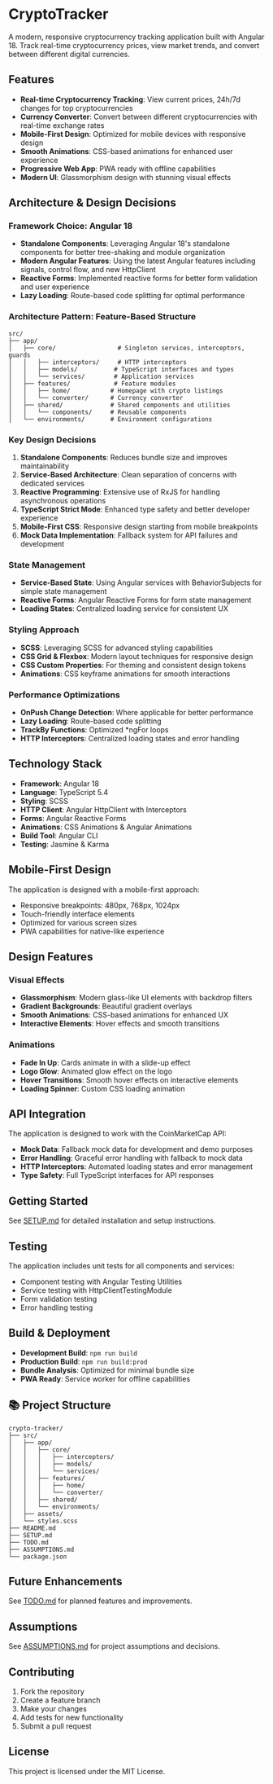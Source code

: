 # CryptoTracker

A modern, responsive cryptocurrency tracking application built with Angular 18. Track real-time cryptocurrency prices, view market trends, and convert between different digital currencies.

## Features

- **Real-time Cryptocurrency Tracking**: View current prices, 24h/7d changes for top cryptocurrencies
- **Currency Converter**: Convert between different cryptocurrencies with real-time exchange rates
- **Mobile-First Design**: Optimized for mobile devices with responsive design
- **Smooth Animations**: CSS-based animations for enhanced user experience
- **Progressive Web App**: PWA ready with offline capabilities
- **Modern UI**: Glassmorphism design with stunning visual effects

##  Architecture & Design Decisions

### Framework Choice: Angular 18
- **Standalone Components**: Leveraging Angular 18's standalone components for better tree-shaking and module organization
- **Modern Angular Features**: Using the latest Angular features including signals, control flow, and new HttpClient
- **Reactive Forms**: Implemented reactive forms for better form validation and user experience
- **Lazy Loading**: Route-based code splitting for optimal performance

### Architecture Pattern: Feature-Based Structure
```
src/
├── app/
│   ├── core/                 # Singleton services, interceptors, guards
│   │   ├── interceptors/     # HTTP interceptors
│   │   ├── models/          # TypeScript interfaces and types
│   │   └── services/        # Application services
│   ├── features/            # Feature modules
│   │   ├── home/           # Homepage with crypto listings
│   │   └── converter/      # Currency converter
│   ├── shared/             # Shared components and utilities
│   │   └── components/     # Reusable components
│   └── environments/       # Environment configurations
```

### Key Design Decisions

1. **Standalone Components**: Reduces bundle size and improves maintainability
2. **Service-Based Architecture**: Clean separation of concerns with dedicated services
3. **Reactive Programming**: Extensive use of RxJS for handling asynchronous operations
4. **TypeScript Strict Mode**: Enhanced type safety and better developer experience
5. **Mobile-First CSS**: Responsive design starting from mobile breakpoints
6. **Mock Data Implementation**: Fallback system for API failures and development

### State Management
- **Service-Based State**: Using Angular services with BehaviorSubjects for simple state management
- **Reactive Forms**: Angular Reactive Forms for form state management
- **Loading States**: Centralized loading service for consistent UX

### Styling Approach
- **SCSS**: Leveraging SCSS for advanced styling capabilities
- **CSS Grid & Flexbox**: Modern layout techniques for responsive design
- **CSS Custom Properties**: For theming and consistent design tokens
- **Animations**: CSS keyframe animations for smooth interactions

### Performance Optimizations
- **OnPush Change Detection**: Where applicable for better performance
- **Lazy Loading**: Route-based code splitting
- **TrackBy Functions**: Optimized *ngFor loops
- **HTTP Interceptors**: Centralized loading states and error handling

## Technology Stack

- **Framework**: Angular 18
- **Language**: TypeScript 5.4
- **Styling**: SCSS
- **HTTP Client**: Angular HttpClient with Interceptors
- **Forms**: Angular Reactive Forms
- **Animations**: CSS Animations & Angular Animations
- **Build Tool**: Angular CLI
- **Testing**: Jasmine & Karma

## Mobile-First Design

The application is designed with a mobile-first approach:
- Responsive breakpoints: 480px, 768px, 1024px
- Touch-friendly interface elements
- Optimized for various screen sizes
- PWA capabilities for native-like experience

## Design Features

### Visual Effects
- **Glassmorphism**: Modern glass-like UI elements with backdrop filters
- **Gradient Backgrounds**: Beautiful gradient overlays
- **Smooth Animations**: CSS-based animations for enhanced UX
- **Interactive Elements**: Hover effects and smooth transitions

### Animations
- **Fade In Up**: Cards animate in with a slide-up effect
- **Logo Glow**: Animated glow effect on the logo
- **Hover Transitions**: Smooth hover effects on interactive elements
- **Loading Spinner**: Custom CSS loading animation

## API Integration

The application is designed to work with the CoinMarketCap API:
- **Mock Data**: Fallback mock data for development and demo purposes
- **Error Handling**: Graceful error handling with fallback to mock data
- **HTTP Interceptors**: Automated loading states and error management
- **Type Safety**: Full TypeScript interfaces for API responses

## Getting Started

See [SETUP.md](SETUP.md) for detailed installation and setup instructions.

## Testing

The application includes unit tests for all components and services:
- Component testing with Angular Testing Utilities
- Service testing with HttpClientTestingModule
- Form validation testing
- Error handling testing

## Build & Deployment

- **Development Build**: `npm run build`
- **Production Build**: `npm run build:prod`
- **Bundle Analysis**: Optimized for minimal bundle size
- **PWA Ready**: Service worker for offline capabilities

## 📚 Project Structure

```
crypto-tracker/
├── src/
│   ├── app/
│   │   ├── core/
│   │   │   ├── interceptors/
│   │   │   ├── models/
│   │   │   └── services/
│   │   ├── features/
│   │   │   ├── home/
│   │   │   └── converter/
│   │   ├── shared/
│   │   └── environments/
│   ├── assets/
│   └── styles.scss
├── README.md
├── SETUP.md
├── TODO.md
├── ASSUMPTIONS.md
└── package.json
```

## Future Enhancements

See [TODO.md](TODO.md) for planned features and improvements.

##  Assumptions

See [ASSUMPTIONS.md](assumption.md) for project assumptions and decisions.

## Contributing

1. Fork the repository
2. Create a feature branch
3. Make your changes
4. Add tests for new functionality
5. Submit a pull request

## License

This project is licensed under the MIT License.
